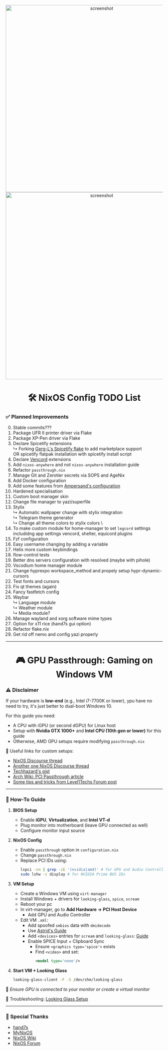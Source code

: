 <p align="center">
  <img src="https://github.com/user-attachments/assets/47190ada-1cce-47b0-af1b-735f69200beb" alt="screenshot" width="600"/>
  <img src="https://github.com/user-attachments/assets/48dbd69d-9b99-4f30-b534-042ad434de6d" alt="screenshot" width="600"/>
</p>

<h1 align="center">🛠️ NixOS Config TODO List</h1>

### ✅ Planned Improvements
0. Stable commits???
1. Package UFR II printer driver via Flake
2. Package XP-Pen driver via Flake
3. Declare Spicetify extensions  
   ↳ Forking [Gerg-L's Spicetify flake](https://github.com/Gerg-L/spicetify-flake) to add marketplace support  
   OR 
   spicetify flatpak installation with spicetify install script
4. Declare [Vencord](https://github.com/KaylorBen/nixcord) extensions
5. Add `nixos-anywhere` and not `nixos-anywhere` installation guide
6. Refactor `passthrough.nix`
7. Manage Git and Zerotier secrets via SOPS and AgeNix
8. Add Docker configuration
9. Add some features from [Ampersand's configuration](https://github.com/Andrey0189/nixos-config-reborn)
10. Hardened specialisation
11. Custom boot manager skin 
12. Change file manager to yazi/superfile
13. Stylix \
    ↳ Automatic wallpaper change with stylix integration \
    ↳ Telegram theme generator \
    ↳ Change all theme colors to stylix colors \
14. To make custom module for home-manager to set `legcord` settings includidng app settings vencord, shelter, equicord plugins 
15. Fzf configuration  
16. Easy username changing by adding a variable
17. Helix more custom keybindings
18. flow-control tests
19. Better dns servers configuration with resolved (maybe with pihole)
20. Vscodium home manager module
21. Change hyprexpo workspace_method and propely setup hypr-dynamic-cursors
22. Test fonts and cursors
23. Fix qt themes (again)
24. Fancy fastfetch config
25. Waybar \
    ↳ Language module \
    ↳ Weather module \
    ↳ Media module?
26. Manage wayland and xorg software mime types 
27. Option for x11 rice (hand7s gui option)
28. Refactor flake.nix 
29. Get rid off nemo and config yazi properly
---

<h1 align="center">🎮 GPU Passthrough: Gaming on Windows VM</h1>

### ⚠️ Disclaimer

If your hardware is **low-end** (e.g., Intel i7-7700K or lower), ypu have no need to try, it's just better to dual-boot Windows 10.

For this guide you need:

- A CPU with iGPU (or second dGPU) for Linux host
- Setup with **Nvidia GTX 1000+** and **Intel CPU (10th gen or lower)** for this guide
- Otherwise, AMD GPU setups require modifying `passthrough.nix`

🧠 Useful links for custom setups:

- [NixOS Discourse thread](https://discourse.nixos.org/t/nixos-vfio-gpu-passthrough/41169/2)
- [Another one NixOS Discourse thread](https://discourse.nixos.org/t/single-gpu-passthrough/44119/2)
- [Techhazard's gist](https://gist.github.com/techhazard/1be07805081a4d7a51c527e452b87b26)
- [Arch Wiki: PCI Passthrough article](https://wiki.archlinux.org/title/PCI_passthrough_via_OVMF#Attaching_the_PCI_devices)
- [Some tips and tricks from Level1Techs Forum post](https://forum.level1techs.com/t/solved-help-with-dual-nvidia-gpu-and-looking-glass/190084/17)

---

### 📘 How-To Guide

1. **BIOS Setup**
   - Enable **iGPU**, **Virtualization**, and **Intel VT-d**
   - Plug monitor into motherboard (leave GPU connected as well)
   - Configure monitor input source

2. **NixOS Config**
   - Enable `passthrough` option in `configuration.nix`
   - Change `passthrough.nix`
   - Replace PCI IDs using:
     ```bash
     lspci -nn | grep -iE '(nvidia|amd)' # for GPU and Audio Controller PCI IDs 
     sudo lshw -c display # for NVIDIA Prime BUS IDs
     ```

3. **VM Setup**
   - Create a Windows VM using `virt-manager`
   - Install Windows + drivers for `looking-glass`, `spice`, `scream`
   - Reboot your pc
   - In virt-manager, go to **Add Hardware → PCI Host Device**
     - Add GPU and Audio Controller
   - Edit VM `.xml`:
     - Add spoofed `smbios` data with `dmidecode`
     - Use [Astrid's Guide](https://astrid.tech/2022/09/22/0/nixos-gpu-vfio/)
     - Add `<devices>` entries for `scream` and `looking-glass`: [Guide](https://alexbakker.me/post/nixos-pci-passthrough-qemu-vfio.html)
     - Enable SPICE Input + Clipboard Sync
       - Ensure `<graphics type='spice'>` exists
       - Find `<video>` and set:
         ```xml
         <model type='none'/>
         ```



4. **Start VM + Looking Glass**
   ```bash
   looking-glass-client -F -S /dev/shm/looking-glass
   ```

📌 *Ensure GPU is connected to your monitor or create a virtual monitor*

🔧 Troubleshooting: [Looking Glass Setup](https://looking-glass.io/docs/B7/install_libvirt/#keyboard-mouse-display-audio)

---

### 🙏 Special Thanks

* [hand7s](https://github.com/s0me1newithhand7s)
* [MyNixOS](https://mynixos.com/)
* [NixOS Wiki](https://nixos.wiki/wiki/Main_Page)
* [NixOS Forum](https://discourse.nixos.org/)
